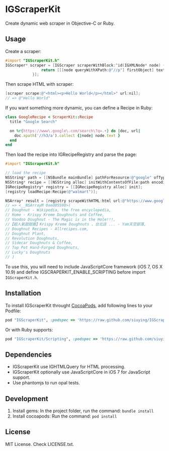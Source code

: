 # IGScraperKit

Create dynamic web scraper in Objective-C or Ruby.

## Usage

Create a scraper:

```objective-c
#import "IGScraperKit.h"
IGScraper* scraper = [IGScraper scraperWithBlock:^id(IGXMLNode* node) {
                return [[[node queryWithXPath:@"//p"] firstObject] text];
            }];
```

Then scrape HTML with scraper:

```objective-c
[scraper scrape:@"<html><p>Hello World</p></html>" url:nil];
// => @"Hello World"
```

If you want something more dynamic, you can define a Recipe in Ruby:

```ruby
class GoogleRecipe < ScraperKit::Recipe
  title "Google Search"

  on %r{https://www\.google\.com/search\?q=.+} do |doc, url|
    doc.xpath('//h3/a').collect {|node| node.text }
  end
end
```

Then load the recipe into IGRecipeRegistry and parse the page:
```objective-c
#import "IGScraperKit.h"

// load the recipe
NSString* path = [[NSBundle mainBundle] pathForResource:@"google" ofType:@"rb"];
NSString* recipe = [[NSString alloc] initWithContentsOfFile:path encoding:NSUTF8StringEncoding error:nil];
IGRecipeRegistry* registry = [[IGRecipeRegistry alloc] init];
[registry loadRecipe:Recipe(@"walmart")];

NSArray* result = [registry scrapeWithHTML:html url:@"https://www.google.com/search?q=doughnuts"];
// => <__NSArrayM 0xed85590>(
// Doughnut - Wikipedia, the free encyclopedia,
// Home - Krispy Kreme Doughnuts and Coffee,
// Voodoo Doughnut - The Magic is in the Hole!!!,
//【超人氣甜甜圈】Krispy Kreme Doughnuts 、台北店 ... - Yam天空部落,
// Doughnut Recipes - Allrecipes.com,
// Doughnut Plant,
// Revolution Doughnuts,
// Sidecar Doughnuts & Coffee,
// Top Pot Hand-Forged Doughnuts,
// Lucky's Doughnuts
// )

```

To use this, you will need to include JavaScriptCore framework (iOS 7, OS X 10.9) and define IGSCRAPERKIT_ENABLE_SCRIPTING before import `IGScraperKit.h`.

## Installation

To install IGScraperKit throught [CocoaPods](http://cocoapods.org/), add following lines to your Podfile:

```ruby
pod "IGScraperKit", :podspec => 'https://raw.github.com/siuying/IGScraperKit/master/IGScraperKit.podspec'
```

Or with Ruby supports:

```ruby
pod "IGScraperKit/Scripting", :podspec => 'https://raw.github.com/siuying/IGScraperKit/master/IGScraperKit.podspec'
```

## Dependencies

- IGScraperKit use IGHTMLQuery for HTML processing.
- IGScraperKit optionally use JavaScriptCore in iOS 7 for JavaScript support.
- Use phantomjs to run opal tests.

## Development

1. Install gems: In the project folder, run the command: ``bundle install``
2. Install cocoapods: Run the command: ``pod install``

## License

MIT License. Check LICENSE.txt.